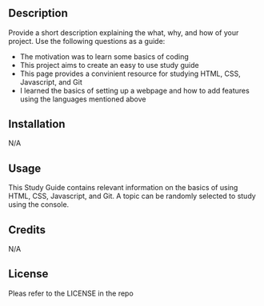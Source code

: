 # <Prewrk Study Guide Webpage>

## Description

Provide a short description explaining the what, why, and how of your project. Use the following questions as a guide:

- The motivation was to learn some basics of coding
- This project aims to create an easy to use study guide 
- This page provides a convinient resource for studying HTML, CSS, Javascript, and Git
- I learned the basics of setting up a webpage and how to add features using the languages mentioned above

## Installation

N/A

## Usage

This Study Guide contains relevant information on the basics of using HTML, CSS, Javascript, and Git. A topic can be randomly selected to study using the console.

## Credits

N/A

## License

Pleas refer to the LICENSE in the repo
